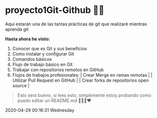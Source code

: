 # proyecto1Git-Github 🐱‍🚀
Aquí estarán una de las tantas prácticas de git que realizaré mientras aprenda git

**Hasta ahora he visto:**
1. Conocer que es Git y sus beneficios
1. Como instalar y configurar Git
1. Comandos básicos
1. Flujo de trabajo básico en Git
1. Trabajar con repositorios remotos en GitHub
1. Flujos de trabajos profesionales:
| Crear Merge en ramas remotas |
| Utilizar Pull Request en GitHub |
| Crear forks de repositorios open source  |

> Esto sera bueno, si lees esto, simplemente estoy probando como puedo editar un README.md 🤣😊😂❤

2020-04-29 00:16:31 Wednesday

